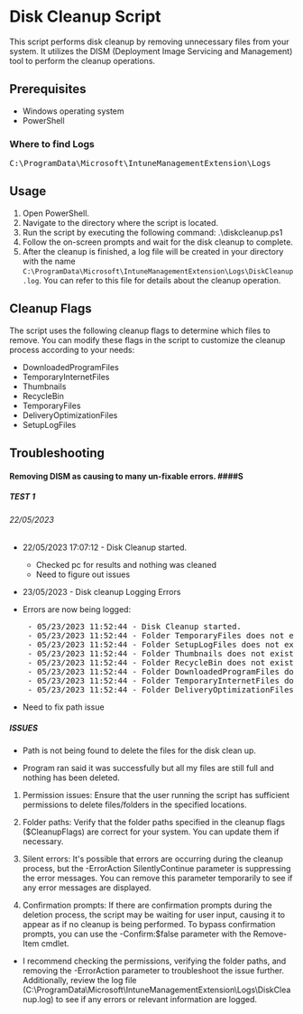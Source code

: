 # Disk Cleanup Script

This script performs disk cleanup by removing unnecessary files from your system. It utilizes the DISM (Deployment Image Servicing and Management) tool to perform the cleanup operations.

## Prerequisites

- Windows operating system
- PowerShell

### Where to find Logs

<pre>
C:\ProgramData\Microsoft\IntuneManagementExtension\Logs
</pre>

## Usage

1. Open PowerShell.
2. Navigate to the directory where the script is located.
3. Run the script by executing the following command: .\diskcleanup.ps1
4. Follow the on-screen prompts and wait for the disk cleanup to complete.
5. After the cleanup is finished, a log file will be created in your directory with the name `C:\ProgramData\Microsoft\IntuneManagementExtension\Logs\DiskCleanup.log`. You can refer to this file for details about the cleanup operation.

## Cleanup Flags

The script uses the following cleanup flags to determine which files to remove. You can modify these flags in the script to customize the cleanup process according to your needs:

- DownloadedProgramFiles
- TemporaryInternetFiles
- Thumbnails
- RecycleBin
- TemporaryFiles
- DeliveryOptimizationFiles
- SetupLogFiles

## Troubleshooting

#### Removing DISM as causing to many un-fixable  errors. ####S

##### TEST 1 ##### 

###### 22/05/2023 ######

- 22/05/2023 17:07:12 - Disk Cleanup started.
  - Checked pc for results and nothing was cleaned 
  - Need to figure out issues

- 23/05/2023 - Disk cleanup Logging Errors
 - Errors are now being logged:
   <pre>
    - 05/23/2023 11:52:44 - Disk Cleanup started.
    - 05/23/2023 11:52:44 - Folder TemporaryFiles does not exist.
    - 05/23/2023 11:52:44 - Folder SetupLogFiles does not exist.
    - 05/23/2023 11:52:44 - Folder Thumbnails does not exist.
    - 05/23/2023 11:52:44 - Folder RecycleBin does not exist.
    - 05/23/2023 11:52:44 - Folder DownloadedProgramFiles does not exist.
    - 05/23/2023 11:52:44 - Folder TemporaryInternetFiles does not exist.
    - 05/23/2023 11:52:44 - Folder DeliveryOptimizationFiles does not exist.
   </pre>
 - Need to fix path issue 

##### ISSUES #####

- Path is not being found to delete the files for the disk clean up.

- Program ran said it was successfully but all my files are still full and nothing has been deleted.

1. Permission issues: Ensure that the user running the script has sufficient permissions to delete files/folders in the specified locations.

2. Folder paths: Verify that the folder paths specified in the cleanup flags ($CleanupFlags) are correct for your system. You can update them if necessary.

3. Silent errors: It's possible that errors are occurring during the cleanup process, but the -ErrorAction SilentlyContinue parameter is suppressing the error messages. You can remove this parameter temporarily to see if any error messages are displayed.

4. Confirmation prompts: If there are confirmation prompts during the deletion process, the script may be waiting for user input, causing it to appear as if no cleanup is being performed. To bypass confirmation prompts, you can use the -Confirm:$false parameter with the Remove-Item cmdlet.

- I recommend checking the permissions, verifying the folder paths, and removing the -ErrorAction parameter to troubleshoot the issue further. Additionally, review the log file (C:\ProgramData\Microsoft\IntuneManagementExtension\Logs\DiskCleanup.log) to see if any errors or relevant information are logged.